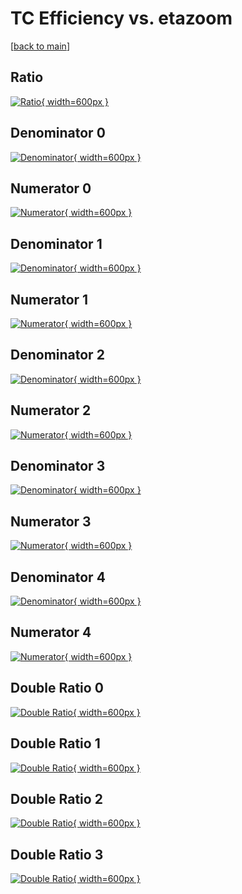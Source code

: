 # TC Efficiency vs. etazoom

[[back to main](./)]



## Ratio

[![Ratio](../mtv/var/TC_loweta_11_-1_eff_etazoom.png){ width=600px }](../mtv/var/TC_loweta_11_-1_eff_etazoom.pdf)

## Denominator 0

[![Denominator](../mtv/den/TC_loweta_11_-1_eff_etazoom_den0.png){ width=600px }](../mtv/den/TC_loweta_11_-1_eff_etazoom_den0.pdf)

## Numerator 0

[![Numerator](../mtv/num/TC_loweta_11_-1_eff_etazoom_num0.png){ width=600px }](../mtv/num/TC_loweta_11_-1_eff_etazoom_num0.pdf)

## Denominator 1

[![Denominator](../mtv/den/TC_loweta_11_-1_eff_etazoom_den1.png){ width=600px }](../mtv/den/TC_loweta_11_-1_eff_etazoom_den1.pdf)

## Numerator 1

[![Numerator](../mtv/num/TC_loweta_11_-1_eff_etazoom_num1.png){ width=600px }](../mtv/num/TC_loweta_11_-1_eff_etazoom_num1.pdf)

## Denominator 2

[![Denominator](../mtv/den/TC_loweta_11_-1_eff_etazoom_den2.png){ width=600px }](../mtv/den/TC_loweta_11_-1_eff_etazoom_den2.pdf)

## Numerator 2

[![Numerator](../mtv/num/TC_loweta_11_-1_eff_etazoom_num2.png){ width=600px }](../mtv/num/TC_loweta_11_-1_eff_etazoom_num2.pdf)

## Denominator 3

[![Denominator](../mtv/den/TC_loweta_11_-1_eff_etazoom_den3.png){ width=600px }](../mtv/den/TC_loweta_11_-1_eff_etazoom_den3.pdf)

## Numerator 3

[![Numerator](../mtv/num/TC_loweta_11_-1_eff_etazoom_num3.png){ width=600px }](../mtv/num/TC_loweta_11_-1_eff_etazoom_num3.pdf)

## Denominator 4

[![Denominator](../mtv/den/TC_loweta_11_-1_eff_etazoom_den4.png){ width=600px }](../mtv/den/TC_loweta_11_-1_eff_etazoom_den4.pdf)

## Numerator 4

[![Numerator](../mtv/num/TC_loweta_11_-1_eff_etazoom_num4.png){ width=600px }](../mtv/num/TC_loweta_11_-1_eff_etazoom_num4.pdf)

## Double Ratio 0

[![Double Ratio](../mtv/ratio/TC_loweta_11_-1_eff_etazoom_ratio0.png){ width=600px }](../mtv/ratio/TC_loweta_11_-1_eff_etazoom_ratio0.pdf)

## Double Ratio 1

[![Double Ratio](../mtv/ratio/TC_loweta_11_-1_eff_etazoom_ratio1.png){ width=600px }](../mtv/ratio/TC_loweta_11_-1_eff_etazoom_ratio1.pdf)

## Double Ratio 2

[![Double Ratio](../mtv/ratio/TC_loweta_11_-1_eff_etazoom_ratio2.png){ width=600px }](../mtv/ratio/TC_loweta_11_-1_eff_etazoom_ratio2.pdf)

## Double Ratio 3

[![Double Ratio](../mtv/ratio/TC_loweta_11_-1_eff_etazoom_ratio3.png){ width=600px }](../mtv/ratio/TC_loweta_11_-1_eff_etazoom_ratio3.pdf)

